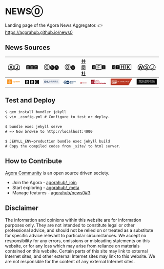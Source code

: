 # NEWS⓪

Landing page of the Agora News Aggregator. 👉 https://agorahub.github.io/news0

## News Sources

| [ⒶⒿ](https://agorahub.github.io/news0/aj) | [🅱🅱🅲](https://agorahub.github.io/news0/bbc) | [Ⓒ🅝🅐](https://agorahub.github.io/news0/cna) | [Ⓓ🅦](https://agorahub.github.io/news0/dw) | [共同社](https://agorahub.github.io/news0/kyodo) | [🆁🄵🅸](https://agorahub.github.io/news0/rfi) | [🆁🆃🄷🄺](https://agorahub.github.io/news0/rthk) | [ⓌⓈⒿ](https://agorahub.github.io/news0/wsj) |
| -- | -- | -- | -- | -- | -- | -- | -- |
| [![](./img/portfolio/aj.png)](https://chinese.aljazeera.net) | [![](./img/portfolio/bbc.png)](https://www.bbc.com/zhongwen/simp) | [![](./img/portfolio/cna.png)](https://www.cna.com.tw) | [![](./img/portfolio/dw.png)](https://www.dw.com/zh) | [![](./img/portfolio/kyodo.png)](https://china.kyodonews.net) | [![](./img/portfolio/rfi.png)](https://www.rfi.fr/cn/) | [![](./img/portfolio/rthk.png)](https://news.rthk.hk/rthk/ch/) | [![](./img/portfolio/wsj.png)](https://cn.wsj.com) |

## Test and Deploy

```
$ gem install bundler jekyll 
$ vim _config.yml # Configure to test or deploy.

$ bundle exec jekyll serve
# => Now browse to http://localhost:4000

$ JEKYLL_ENV=production bundle exec jekyll build
# Copy the compiled codes from _site/ to html server.
```

## How to Contribute

[Agora Community](https://github.com/agorahub) is an open source driven society.
- Join the Agora - [agorahub/_join](https://github.com/agorahub/_join)
- Start exploring - [agorahub/_meta](https://github.com/agorahub/_meta)
- Manage features - [agorahub/news0#3](https://github.com/agorahub/news0/issues/3)

## Disclaimer

The information and opinions within this website are for information purposes only. They are not intended to constitute legal or other professional advice, and should not be relied on or treated as a substitute for specific advice relevant to particular circumstances. We accept no responsibility for any errors, omissions or misleading statements on this website, or for any loss which may arise from reliance on materials contained on this website. Certain parts of this site may link to external Internet sites, and other external Internet sites may link to this website. We are not responsible for the content of any external Internet sites.
